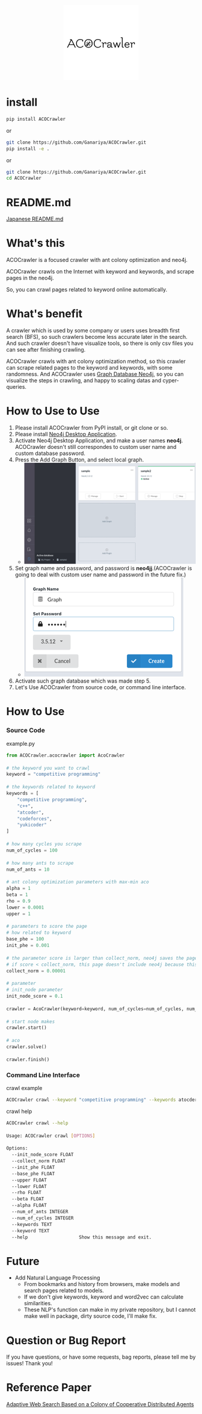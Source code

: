 
<div align="center">
    <img src="images/ACOCrawler.png" width="200px">
</div>

# install

```bash
pip install ACOCrawler
```

or

```bash
git clone https://github.com/Ganariya/ACOCrawler.git
pip install -e .
```

or 

```bash
git clone https://github.com/Ganariya/ACOCrawler.git
cd ACOCrawler
```

# README.md

[Japanese README.md](./Japan/README.md)

# What's this

ACOCrawler is a focused crawler with ant colony optimization and neo4j.

ACOCrawler crawls on the Internet with keyword and keywords, and scrape pages in the neo4j.

So, you can crawl pages related to keyword online automatically.

# What's benefit

A crawler which is used by some company or users uses breadth first search (BFS), so such crawlers become less accurate later in the search.
And such crawler doesn't have visualize tools, so there is only csv files you can see after finishing crawling.

ACOCrawler crawls with ant colony optimization method, so this crawler can scrape related pages to the keyword and keywords, with some randomness.
And ACOCrawler uses [Graph Database Neo4j](https://neo4j.com/), so you can visualize the steps in crawling, and happy to scaling datas and cyper-queries.

# How to Use to Use

1. Please install ACOCrawler from PyPI install, or git clone or so.
2. Please install [Neo4j Desktop Application](https://neo4j.com/download/).
3. Activate Neo4j Desktop Application, and make a user names **neo4j**. ACOCrawler doesn't still correspondes to custom user name and custom database password.
4. Press the Add Graph Button, and select local graph.
    - ![](images/neo4j1.png)
5. Set graph name and password, and password is **neo4jj**.(ACOCrawler is going to deal with custom user name and password in the future fix.) 
    - ![](images/neo4j2.png)
6. Activate such graph database which was made step 5.
7. Let's Use ACOCrawler from source code, or command line interface.

# How to Use

### Source Code

example.py
```python
from ACOCrawler.acocrawler import AcoCrawler

# the keyword you want to crawl
keyword = "competitive programming"

# the keywords related to keyword
keywords = [
    "competitive programming",
    "c++",
    "atcoder",
    "codeforces",
    "yukicoder"
]

# how many cycles you scrape
num_of_cycles = 100

# how many ants to scrape
num_of_ants = 10

# ant colony optimization parameters with max-min aco
alpha = 1
beta = 1
rho = 0.9
lower = 0.0001
upper = 1

# parameters to score the page
# how related to keyword
base_phe = 100
init_phe = 0.001

# the parameter score is larger than collect_norm, neo4j saves the page
# if score < collect_norm, this page doesn't include neo4j because this page doesn't relate to keyword.
collect_norm = 0.00001

# parameter
# init_node parameter
init_node_score = 0.1

crawler = AcoCrawler(keyword=keyword, num_of_cycles=num_of_cycles, num_of_ants=num_of_ants, keywords=keywords, alpha=alpha, beta=beta, rho=rho, lower=lower, upper=upper, base_phe=base_phe, init_phe=init_phe, collect_norm=collect_norm, init_node_score=init_node_score)

# start node makes
crawler.start()

# aco
crawler.solve()

crawler.finish()
```

### Command Line Interface

crawl example
```bash
ACOCrawler crawl --keyword "competitive programming" --keywords atocder --keywords codeforces --keywords c++ 
```

crawl help
```bash
ACOCrawler crawl --help

Usage: ACOCrawler crawl [OPTIONS]

Options:
  --init_node_score FLOAT
  --collect_norm FLOAT
  --init_phe FLOAT
  --base_phe FLOAT
  --upper FLOAT
  --lower FLOAT
  --rho FLOAT
  --beta FLOAT
  --alpha FLOAT
  --num_of_ants INTEGER
  --num_of_cycles INTEGER
  --keywords TEXT
  --keyword TEXT
  --help                   Show this message and exit.
```

# Future

- Add Natural Language Processing
    - From bookmarks and history from browsers, make models and search pages related to models.
    - If we don't give keywords, keyword and word2vec can calculate similarities.
    - These NLP's function can make in my private repository, but I cannot make well in package, dirty source code, I'll make fix. 
    
# Question or Bug Report

If you have questions, or have some requests, bag reports, please tell me by issues!
Thank you!

# Reference Paper

[Adaptive Web Search Based on a Colony of Cooperative Distributed Agents](https://link.springer.com/chapter/10.1007/978-3-540-45217-1_13)

